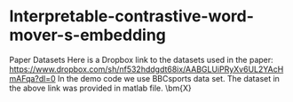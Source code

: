 # Interpretable-contrastive-word-mover-s-embedding
Paper Datasets
Here is a Dropbox link to the datasets used in the paper: https://www.dropbox.com/sh/nf532hddgdt68ix/AABGLUiPRyXv6UL2YAcHmAFqa?dl=0
In the demo code we use BBCsports data set. The dataset in the above link was provided in matlab file. 
\bm{X}
